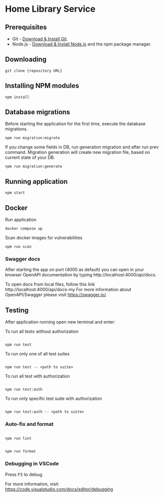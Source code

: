 # Home Library Service

## Prerequisites

- Git - [Download & Install Git](https://git-scm.com/downloads).
- Node.js - [Download & Install Node.js](https://nodejs.org/en/download/) and the npm package manager.

## Downloading

```
git clone {repository URL}
```

## Installing NPM modules

```
npm install
```

## Database migrations

Before starting the application for the first time, execute the database migrations.

```
npm run migration:migrate
```

If you change some fields in DB, run generation migration and after run prev command.
Migration generation will create new migration file, based on current state of your DB.

```
npm run migration:generate
```

## Running application

```
npm start
```

## Docker

Run application

```
docker compose up
```

Scan docker images for vulnerabilities

```
npm run scan
```

### Swagger docs

After starting the app on port (4000 as default) you can open
in your browser OpenAPI documentation by typing http://localhost:4000/api/docs.

To open docs from local files, follow this link http://localhost:4000/api/docs-my
For more information about OpenAPI/Swagger please visit https://swagger.io/.

## Testing

After application running open new terminal and enter:

To run all tests without authorization

```

npm run test

```

To run only one of all test suites

```

npm run test -- <path to suite>

```

To run all test with authorization

```

npm run test:auth

```

To run only specific test suite with authorization

```

npm run test:auth -- <path to suite>

```

### Auto-fix and format

```

npm run lint

```

```

npm run format

```

### Debugging in VSCode

Press <kbd>F5</kbd> to debug.

For more information, visit: https://code.visualstudio.com/docs/editor/debugging

```

```
